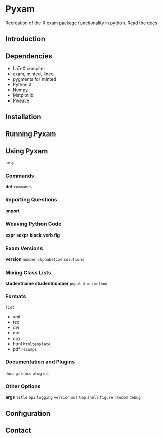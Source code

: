 # Pyxam
Recreation of the R exam package functionality in python. Read the [docs](https://rawgit.com/balancededge/pyxam/master/docs/build/0_index.html)
## Introduction

## Dependencies
 - LaTeX compiler
 - exam, minted, lineo
 - pygments for minted
 - Python 3
 - Numpy
 - Matplotlib
 - Pweave


## Installation

## Running Pyxam

## Using Pyxam
`help`
### Commands
**def**
`commands`
### Importing Questions
**import**
### Weaving Python Code
**expr**
**sexpr**
**block**
**verb**
**fig**
### Exam Versions
**version**
`number`
`alphabetize`
`solutions`
### Mixing Class Lists
**studentname**
**studentnumber**
`population`
`method`
### Formats
`list`
 - xml
 - tex
 - dvi
 - md
 - org
 - html `htmltemplate`
 - pdf `recomps`

### Documentation and Plugins
`docs`
`gitdocs`
`plugins`
### Other Options
**args**
`title`
`api`
`logging`
`version`
`out`
`tmp`
`shell`
`figure`
`random`
`debug`
## Configuration

## Contact